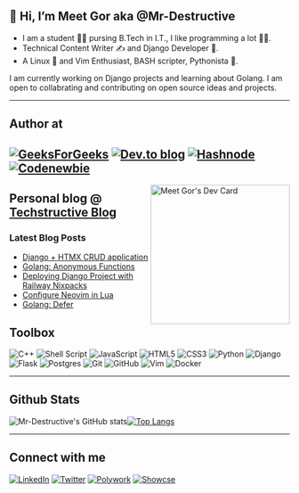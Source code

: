 
## 👋 Hi, I’m Meet Gor aka @Mr-Destructive
- I am a student 👨‍🎓 pursing B.Tech in I.T., I like programming a lot 👨‍💻. 
- Technical Content Writer ✍️ and Django Developer 🦄.
- A Linux 🐧 and Vim Enthusiast, BASH scripter, Pythonista 🐍. 

I am currently working on Django projects and learning about Golang. I am open to collabrating and contributing on open source ideas and projects. 

---

## Author at
[![GeeksForGeeks](https://img.shields.io/badge/GeeksforGeeks-gray?style=for-the-badge&logo=geeksforgeeks&logoColor=35914c)](https://auth.geeksforgeeks.org/user/meetgor/articles) [![Dev.to blog](https://img.shields.io/badge/dev.to-0A0A0A?style=for-the-badge&logo=dev.to&logoColor=white)](https://dev.to/mr_destructive) [![Hashnode](https://img.shields.io/badge/Hashnode-2962FF?style=for-the-badge&logo=hashnode&logoColor=white)](https://techstructiveblog.hashnode.dev/) [![Codenewbie](https://img.shields.io/badge/codenewbie-purple?style=for-the-badge&logo=codenewbie)](https://community.codenewbie.org/mr_destructive)
---
<a align="left" href="https://app.daily.dev/Mr_Destructive" ><img align="right" src="https://api.daily.dev/devcards/38b3d746e9794df99fdb1f68bd5efd84.png?r=gmb" width="250" alt="Meet Gor's Dev Card"/></a> 
## Personal blog @ [Techstructive Blog](https://www.meetgor.com/blog/)

### Latest Blog Posts  

  <!-- BLOG-POST-LIST:START -->
- [Django + HTMX CRUD application](https://www.meetgor.com/django-htmx-crud)
- [Golang: Anonymous Functions](https://www.meetgor.com/golang-anonymous-functions)
- [Deploying Django Project with Railway Nixpacks](https://www.meetgor.com/django-deploy-railway-nixpacks)
- [Configure Neovim in Lua](https://www.meetgor.com/neovim-vimscript-to-lua)
- [Golang: Defer](https://www.meetgor.com/golang-defer)
<!-- BLOG-POST-LIST:END --> 

## Toolbox
![C++](https://img.shields.io/badge/c++-%2300599C.svg?style=for-the-badge&logo=c%2B%2B&logoColor=white)
![Shell Script](https://img.shields.io/badge/BASH-%23121011.svg?style=for-the-badge&logo=gnu-bash&logoColor=white)
![JavaScript](https://img.shields.io/badge/javascript-%23323330.svg?style=for-the-badge&logo=javascript&logoColor=%23F7DF1E)
![HTML5](https://img.shields.io/badge/html5-%23E34F26.svg?style=for-the-badge&logo=html5&logoColor=white)
![CSS3](https://img.shields.io/badge/css3-%231572B6.svg?style=for-the-badge&logo=css3&logoColor=white)
![Python](https://img.shields.io/badge/python-3670A0?style=for-the-badge&logo=python&logoColor=ffdd54)
![Django](https://img.shields.io/badge/django-%23092E20.svg?style=for-the-badge&logo=django&logoColor=white)
![Flask](https://img.shields.io/badge/flask-%23000.svg?style=for-the-badge&logo=flask&logoColor=white)
![Postgres](https://img.shields.io/badge/postgres-%23316192.svg?style=for-the-badge&logo=postgresql&logoColor=white)
![Git](https://img.shields.io/badge/git-%23F05033.svg?style=for-the-badge&logo=git&logoColor=white)
![GitHub](https://img.shields.io/badge/github-%23121011.svg?style=for-the-badge&logo=github&logoColor=white)
![Vim](https://img.shields.io/badge/VIM-%2311AB00.svg?style=for-the-badge&logo=vim&logoColor=white)
![Docker](https://img.shields.io/badge/docker-%230db7ed.svg?style=for-the-badge&logo=docker&logoColor=white)

---

## Github Stats

![Mr-Destructive's GitHub stats](https://github-readme-stats.vercel.app/api?username=Mr-Destructive&show_icons=true&theme=cobalt)[![Top Langs](https://github-readme-stats.vercel.app/api/top-langs/?username=Mr-Destructive&layout=compact&hide=html,ruby,css,scss&langs_count=7)](https://github.com/Mr-Destructive/github-readme-stats)

---
## Connect with me 

[![LinkedIn](https://img.shields.io/badge/linkedin-%230077B5.svg?style=for-the-badge&logo=linkedin&logoColor=white)](https://www.linkedin.com/in/meetgor/)
[![Twitter](https://img.shields.io/badge/Twitter-%231DA1F2.svg?style=for-the-badge&logo=Twitter&logoColor=white)](https://twitter.com/MeetGor21)
[![Polywork](https://img.shields.io/badge/Polywork-543DE0?style=for-the-badge&logo=polywork&logoColor=white)](https://www.polywork.com/mr_destructive)
[![Showcse](https://img.shields.io/badge/Showwcase-black?style=for-the-badge&logoColor=black)](https://www.showwcase.com/mr-destructive167)
